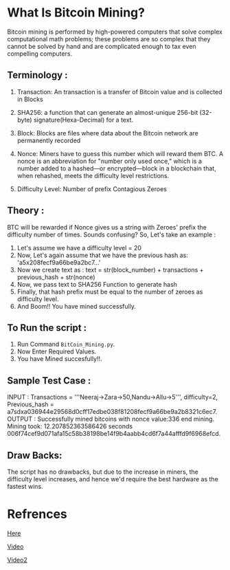 # What Is Bitcoin Mining?
Bitcoin mining is performed by high-powered computers that solve complex computational math problems; these problems are so complex that they cannot be solved by hand and are complicated enough to tax even compelling computers.

## Terminology :
1. Transaction: An transaction is a transfer of Bitcoin value and is collected in Blocks 

2. SHA256: a function that can generate an almost-unique 256-bit (32-byte) signature(Hexa-Decimal) for a text.

3. Block: Blocks are files where data about the Bitcoin network are permanently recorded

4. Nonce: Miners have to guess this number which will reward them BTC. A nonce is an abbreviation for "number only used once," which is a number added to a hashed—or encrypted—block in a blockchain that, when rehashed, meets the difficulty level restrictions. 

5. Difficulty Level: Number of prefix Contagious Zeroes 


## Theory :
BTC will be rewarded if Nonce gives us a string with Zeroes' prefix the difficulty number of times. Sounds confusing?
So, Let's take an example :
1. Let's assume we have a difficulty level = 20 
2. Now, Let's again assume that we have the previous hash as: 'a5x208fecf9a66be9a2bc7...'
3. Now we create text as  : text = str(block_number) + transactions + previous_hash + str(nonce)
4. Now, we pass text to SHA256 Function to generate hash
5. Finally, that hash prefix must be equal to the number of zeroes as difficulty level.
6. And Boom!! You have mined successfully.

## To Run the script :
1. Run Command ```BitCoin_Mining.py```.
2. Now Enter Required Values.
3. You have Mined succesfully!!.

## Sample Test Case :
INPUT : Transactions = '''Neeraj->Zara->50,Nandu->Allu->5''', difficulty=2,
        Previous_hash = a7sdxa036944e29568d0cff17edbe038f81208fecf9a66be9a2b8321c6ec7.
OUTPUT : Successfully mined bitcoins with nonce value:336 end mining. Mining took: 12.207852363586426 seconds
006f74cef9d071afa15c58b38198be14f9b4aabb4cd6f7a44afffd9f6968efcd.

## Draw Backs:
The script has no drawbacks, but due to the increase in miners, the difficulty level increases, and hence we'd require the best hardware as the fastest wins. 

# Refrences 
[Here](https://www.investopedia.com/terms/b/bitcoin.asp)

[Video](https://www.youtube.com/watch?v=wTC31ZI6QM4)

[Video2](https://www.youtube.com/watch?v=ZhnJ1bkIWWk&t=143s)
